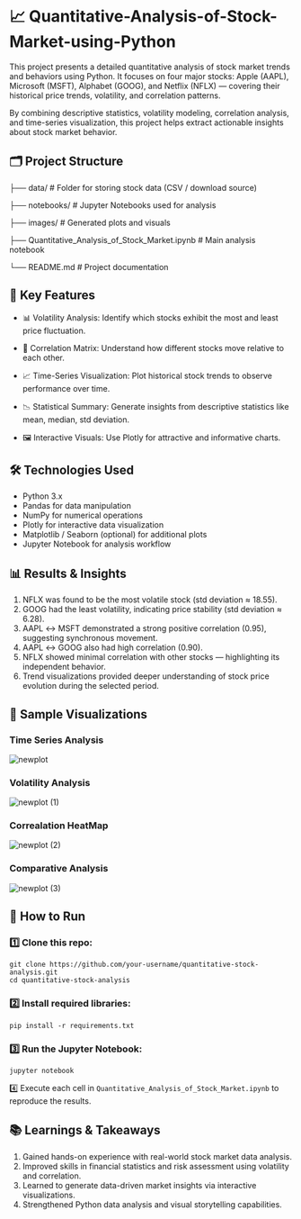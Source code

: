 # 📈 Quantitative-Analysis-of-Stock-Market-using-Python
This project presents a detailed quantitative analysis of stock market trends and behaviors using Python.
It focuses on four major stocks: Apple (AAPL), Microsoft (MSFT), Alphabet (GOOG), and Netflix (NFLX) — covering their historical price trends, volatility, and correlation patterns.

By combining descriptive statistics, volatility modeling, correlation analysis, and time-series visualization, this project helps extract actionable insights about stock market behavior.
## 🗂️ Project Structure
├── data/                     # Folder for storing stock data (CSV / download source)

├── notebooks/                # Jupyter Notebooks used for analysis

├── images/                   # Generated plots and visuals

├── Quantitative_Analysis_of_Stock_Market.ipynb   # Main analysis notebook

└── README.md                 # Project documentation

## 🚀 Key Features
  - 📊 Volatility Analysis: Identify which stocks exhibit the most and least price fluctuation.

  - 🔗 Correlation Matrix: Understand how different stocks move relative to each other.

  - 📈 Time-Series Visualization: Plot historical stock trends to observe performance over time.

  - 📉 Statistical Summary: Generate insights from descriptive statistics like mean, median, std deviation.

  - 🖼️ Interactive Visuals: Use Plotly for attractive and informative charts.

## 🛠️ Technologies Used
  - Python 3.x
  - Pandas for data manipulation
  - NumPy for numerical operations
  - Plotly for interactive data visualization
  - Matplotlib / Seaborn (optional) for additional plots
  - Jupyter Notebook for analysis workflow

## 📊 Results & Insights
1. NFLX was found to be the most volatile stock (std deviation ≈ 18.55).
2. GOOG had the least volatility, indicating price stability (std deviation ≈ 6.28).
3. AAPL ↔ MSFT demonstrated a strong positive correlation (0.95), suggesting synchronous movement.
4. AAPL ↔ GOOG also had high correlation (0.90).
5. NFLX showed minimal correlation with other stocks — highlighting its independent behavior.
6. Trend visualizations provided deeper understanding of stock price evolution during the selected period.

## 📸 Sample Visualizations

### Time Series Analysis

![newplot](https://github.com/user-attachments/assets/0e8b0611-a748-4638-9918-45ef2e6cabba)

### Volatility Analysis

![newplot (1)](https://github.com/user-attachments/assets/8b883a21-b678-42a0-9c63-be2fc32b8ac0)

### Correalation HeatMap

![newplot (2)](https://github.com/user-attachments/assets/c03caf2e-259e-44f8-8a5f-0cc5221e67ba)

### Comparative Analysis

![newplot (3)](https://github.com/user-attachments/assets/453c6c08-75ac-495f-86df-685ef1f34295)

## 📝 How to Run
### 1️⃣ Clone this repo:
    git clone https://github.com/your-username/quantitative-stock-analysis.git
    cd quantitative-stock-analysis

### 2️⃣ Install required libraries:
    pip install -r requirements.txt

### 3️⃣ Run the Jupyter Notebook:
    jupyter notebook

4️⃣ Execute each cell in `Quantitative_Analysis_of_Stock_Market.ipynb` to reproduce the results.

## 📚 Learnings & Takeaways
1. Gained hands-on experience with real-world stock market data analysis.
2. Improved skills in financial statistics and risk assessment using volatility and correlation.
3. Learned to generate data-driven market insights via interactive visualizations.
4. Strengthened Python data analysis and visual storytelling capabilities.























    
